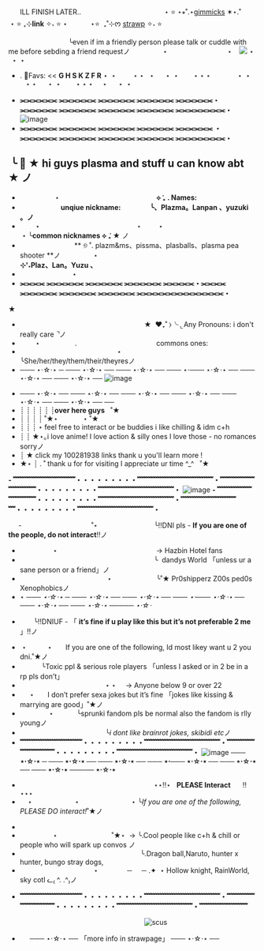  ‎ ‎ ‎ ‎ ‎ ‎ ILL FINISH LATER..‎ ‎ ‎ ‎ ‎ ‎ ‎  ‎ ‎ ‎ ‎ ‎ ‎ ‎ ‎ ‎ ‎ ‎ ‎ ‎  ‎ ‎ ‎ ‎ ‎ ‎ ‎ ‎ ‎ ‎ ‎ ‎ ‎  ‎ ‎ ‎ ‎‎ ‎ ‎ ‎ ‎ ‎‎  ‎ ⋆‎   ⭐ ‎⋆⭒˚.⋆[gimmicks](https://plart.straw.page) ‎✶⋆.˚ ‎ ‎ ‎ ‎ ‎‎ ‎ ‎ ‎ ‎ ⋆‎   ⭐    ₊⊹**link** ✧˖ ⭐‎ ⋆‎
 ‎ ‎  ‎ ‎  ‎ ‎  ‎ ‎  ‎ ‎  ‎ ⋆‎⭐ ‎  ₊˚⊹ᰔ‎  ‎[strawp](https://pzm.straw.page) ✧˖  ⭐ 

   ‎ ‎ ‎ ‎ ‎ ‎ ‎‎ ‎‎ ‎ ‎ ‎ ‎ ‎ ‎ ‎  ‎ ‎ ‎ ‎ ‎ ‎ ‎ ‎ ‎ ‎ ‎ ‎ ‎‎ ‎ ‎ ‎ ‎╰even if im a friendly person please talk or cuddle with me before sebding a friend requestノ ‎ ‎ ‎ ‎ ‎ ‎ ‎ ‎ ‎ ‎ ‎ ‎ ‎ ‎ ‎ ‎ ‎  ‎ ‎ ‎ ‎ ‎ ‎ ‎ ‎ ‎ ‎  ‎ ‎ ‎ ‎ ‎ ‎ ‎ ‎ ‎ ‎ ‎ ‎ ‎ ‎ ‎ ‎ ‎ ‎ ‎‎ ‎ ‎ ‎ ‎ ‎ ‎ ‎ ‎ ‎ ‎ ‎‎ ‎ ‎‎ ‎ ‎ ‎ ‎ ‎‎ ‎ ‎‎ ‎ ‎ ‎ ‎ ‎ ‎‎ ‎ ‎ ‎‎ ‎ ‎ ‎‎ ‎ ‎ ‎ ‎ ‎ ‎‎ ‎ ‎ ‎ ‎ ‎ ‎‎ ‎ ‎ ‎ ‎ ‎ ‎‎ ‎ ‎ ‎ ‎ ⋆‎ ‎‎ ‎ ‎ ‎ ‎ ‎ ‎‎ ‎ ‎ ‎ ‎ ‎ ‎‎ ‎ ‎ ‎ ‎ ‎ ‎  ‎‎ ‎ ‎ ‎ ‎ ‎ ‎‎ ‎ ‎ ‎ ‎ ⋆‎‎ ‎‎ ‎ ‎‎ ![](https://komarev.com/ghpvc/?username=your-PlazmaBall-z&color=yellow)‎ ‎ ‎ ‎ ⋆‎ ‎‎ ‎ ‎ ⋆‎ ‎‎  ⋆
 * . ‎💫Favs: << **G H S K Z F R** ⋆‎‎ ‎ ⋆‎‎ ‎ ‎ ‎ ‎ ‎ ‎ ‎ ‎  ⋆‎             ⋆‎ ‎ ‎ ‎ ‎ ‎ ‎ ‎ ‎ ‎ ‎ ‎ ‎ ‎ ‎  ⋆‎‎  ‎ ‎ ‎ ‎ ‎ ⋆‎ ‎ ‎⋆‎  ‎ ‎ ‎ ‎ ‎ ‎ ‎ ⋆‎ ⋆‎ ⋆ ‎ ‎ ‎  ‎ ‎ ‎  ‎ ‎ ‎  ‎ ‎ ‎ ‎ ⋆‎ ‎ ⋆‎  ‎ ‎ ‎  ‎ ‎ ‎ ⋆ ⋆‎‎  ‎ ‎ ‎ ‎ ‎ ⋆‎ ‎ ‎⋆‎  ‎ ‎ ‎ ‎ ‎ ‎ ‎ ⋆‎ ⋆‎ ⋆ ‎ ‎ ‎  ‎  ⋆‎‎  ‎ ‎ ‎ ‎ ‎ ⋆‎ ‎ ‎⋆‎ ‎‎ ‎ ‎ ‎ ‎ ‎ ‎ ‎ ‎ ‎
- **⫘⫘⫘⫘⫘⫘ ⫘⫘⫘⫘⫘⫘ ⫘⫘⫘⫘⫘⫘ ⫘⫘⫘⫘⫘⫘ ⫘⫘⫘⫘⫘⫘・⫘⫘⫘⫘⫘⫘ ⫘⫘⫘⫘⫘⫘ ⫘⫘⫘⫘⫘⫘ ⫘⫘⫘⫘⫘⫘ ⫘⫘⫘⫘⫘⫘⫘⫘・**
![image](https://github.com/user-attachments/assets/6d6f4235-37d4-4b1f-befe-df755838a4ae)
- **⫘⫘⫘⫘⫘⫘ ⫘⫘⫘⫘⫘⫘ ⫘⫘⫘⫘⫘⫘ ⫘⫘⫘⫘⫘⫘ ⫘⫘⫘⫘⫘⫘ ・⫘⫘⫘⫘⫘⫘ ⫘⫘⫘⫘⫘⫘ ⫘⫘⫘⫘⫘⫘ ⫘⫘⫘⫘⫘⫘ ⫘⫘⫘⫘⫘⫘⫘⫘・**
##  ‎ ‎ ‎ ‎ ‎‎ ‎ ‎ ‎ ‎ ‎ ‎ ‎ ‎ ‎ ‎ ‎ ‎‎ ‎ ‎ ‎ ‎ ‎ ‎ ‎ ‎ ‎ ‎ ‎ ‎ ‎‎ ‎ ‎ ‎  ‎ ‎ ‎ ‎ ‎ ‎ ‎ ‎╰ ‎💫 ★ hi guys plasma and stuff u can know abt ★ ノ
- ‎ ‎ ‎ ‎ ‎ ‎ ‎ ‎ ‎ ‎ ‎ ‎ ‎ ‎ ‎ ‎ ‎ ‎ ⋆‎ ‎ ‎ ‎ ‎ ‎ ‎ ‎ ‎ ‎ ‎ ‎ ‎ ‎ ‎ ‎ ‎ ‎ ‎ ‎ ‎ ‎ ‎ ‎ ‎ ‎ ‎ ‎ ‎ ‎ ‎ ‎ ‎ ‎ ‎ ‎ ‎ ‎ ‎ ‎ ‎ ‎ ‎ ‎ ‎ ‎ ‎ ‎ ‎ ‎ ‎ ‎ ‎ ‎ ‎ ‎‎ ‎ ‎ ‎ ‎ ‎ ‎ ‎                     ‎ ‎ ‎ ‎ ‎ ‎ ‎ ‎ ‎ ‎**⟡ ݁₊ . Names:**
- ‎ ‎ ‎ ‎ ‎ ‎ ‎ ‎ ‎ ‎ ‎ ‎ ‎ ‎ ‎ ‎ ‎ ‎ ‎ ‎ ‎ ‎**unqiue nickname:** ‎ ‎ ‎ ‎ ‎ ‎ ‎ ‎ ‎ ‎ ‎ ‎‎  ‎  ‎ ‎ ‎  ‎  ‎  ‎  ‎ **╰、Plazma。Lanpan 、yuzuki 。ノ**
- ‎ ‎ ‎ ‎ ‎ ‎ ‎ ‎ ⋆ ‎ ‎ ‎ ‎ ‎ ‎ ‎ ‎ ‎ ‎ ‎ ‎ ‎ ‎ ‎ ‎ ‎ ‎ ‎ ‎ ‎ ‎ ‎ ‎ ‎ ‎ ‎ ‎ ‎ ‎ ‎ ‎ ‎ ‎ ‎ ‎ ‎ ‎ ‎ ‎ ‎ ‎ ‎ ‎ ‎ ‎ ‎ ‎ ‎ ⋆‎ ‎ ‎ ‎ ‎ ‎ ‎ ‎ ‎ ‎ ‎ ‎ ‎ ‎ ‎ ‎ ‎ ‎ ‎ ‎ ‎ ‎ ‎ ‎ ‎ ‎  ‎ ‎ ‎ ‎ ‎ ‎ ‎‎ ‎ ‎ ⋆ ‎ ‎ ‎ ‎ ‎ ‎ ‎ ‎ ‎ ‎ ‎ ‎ ‎ ‎ ‎ ‎ ‎ ‎ ‎ ‎ ‎ ‎ ‎ ‎ ‎ ‎ ‎ ‎ ‎ ‎ ‎ ‎ ‎ ‎ ‎ ‎ ‎ ‎ ‎ ‎ ‎ ‎ ‎ ‎ ‎ ‎ ‎ ‎ ‎  ⋆    ╰**common nicknames ⟡ ݁₊ ★** ノ       
- ‎ ‎ ‎ ‎ ‎ ‎ ‎ ‎ ‎ ‎ ‎ ‎ ‎ ‎ ‎ ‎ ‎ ‎ ‎ ‎ ‎ ‎ ‎ ‎  ‎ ‎ ‎ ‎ ‎** ‎୭ ˚. plazm&ms、pissma、plasballs、plasma pea shooter **‎ノ ‎ ‎ ‎ ‎ ‎ ‎ ‎ ‎ ‎ ‎ ‎ ‎ ‎ ‎ ‎ ‎ ‎ ‎ ‎ ‎ ‎ ‎ ‎ ‎ ‎ ‎ ‎ ⋆ ‎ ‎ ‎ ‎ ‎ ‎ ‎ ‎ ‎ ‎ ‎ ‎ ‎ ‎ ‎ ‎ ‎ ‎ ‎ ‎ ‎ ‎ ‎ ‎ ‎ ‎ ‎ ‎ ‎ ‎ ‎ ‎ ‎ ‎ ‎ ‎ ‎ ‎ ‎ ‎ ‎ ‎ ‎ ‎ ‎ ‎ ‎ ‎ ‎ ‎ ‎ ‎ ‎ ‎ ‎ ‎ ‎ ‎ ‎ ‎ ‎ ‎ ‎ ‎ ‎ ‎ ‎ ‎ ‎ ‎ ‎ ‎ ‎ ‎ ‎ ‎ ‎ ‎ ‎ ‎ ‎ ‎ ‎ ‎ ‎ ‎ ‎ ‎ ‎ ‎ ‎ ‎ ‎ ‎ ‎ ‎ ‎ ‎ ‎ ‎ ‎ ‎ ‎ ‎ ‎ ‎ ‎ ‎ ‎ ‎ ‎ ‎ ‎ ‎ ‎ ‎ ‎ ‎ ‎ ‎ ‎ ‎ ‎ ‎ ‎ ‎ ‎ ‎ ‎ ‎ ‎ ‎ ‎ ‎ ‎ ‎ ‎ ‎ ‎ ‎ ‎ ‎ ‎ ‎ ‎ ‎ ‎ ‎ ‎ ‎ ‎ ‎ ‎ ‎ ‎‎ ‎ ‎ ‎ ‎ ‎ ‎ ‎ ‎ ‎ ‎ ‎‎ ‎ ‎ ‎ ‎ ‎ ‎ ‎‎ ‎ ‎ ‎ ‎ ‎ ‎ ‎ ‎ ‎ ‎ ‎‎ ‎ ‎ ‎ ‎ ‎ ‎ ‎ ‎ ‎ ‎ ‎‎ ‎ ‎ ‎ ‎ ‎ ‎ ‎ ‎ ‎ ‎ ‎‎ ‎ ‎ ‎ ‎ ‎ ‎ ‎ ‎ ‎ ‎ ‎‎ ‎ ‎ ‎ ‎ ‎ ‎ ‎ ‎ **⊹'˖Plaz、Lan。Yuzu 、**
- ‎ ‎ ‎ ‎ ‎ ‎ ‎ ‎ ‎ ‎ ‎ ‎ ‎ ‎ ‎ ‎ ‎ ‎ ‎ ‎ ‎ ‎ ‎ ‎ ‎ ‎ ‎ ‎⋆ ‎ ‎ ‎ ‎ ‎ ‎ ‎ 
- **⫘⫘⫘⫘ ⫘⫘⫘⫘⫘⫘ ⫘⫘⫘⫘⫘⫘ ⫘⫘⫘⫘⫘⫘ ⫘⫘⫘⫘⫘・⫘⫘⫘⫘ ⫘⫘⫘⫘⫘⫘ ⫘⫘⫘⫘⫘⫘ ⫘⫘⫘⫘⫘⫘ ⫘⫘⫘⫘⫘⫘⫘⫘⫘⫘⫘⫘⫘⫘・**

★
- ‎ ‎ ‎ ‎ ‎ ‎ ‎ ‎ ‎ ‎ ‎ ‎‎ ‎ ‎ ‎ ‎ ‎ ‎ ‎ ‎ ‎ ‎ ‎‎ ‎ ‎ ‎ ‎ ‎ ‎ ‎ ‎ ‎ ‎ ‎‎ ‎ ‎ ‎ ‎ ‎ ‎ ‎ ‎ ‎ ‎ ‎‎ ‎ ‎ ‎ ‎ ‎ ‎ ‎ ‎ ‎ ‎ ‎‎ ‎ ‎ ‎ ‎ ‎ ‎ ‎ ‎ ‎★ ‎  ‎♥︎₊˚ ⧽╰ ⌞Any Pronouns: i don't really care ⌝ノ
- ‎ ‎ ‎ ‎ ‎ ‎ ‎ ‎ ⋆ ‎ ‎ ‎ ‎ ‎ ‎‎ ‎ ‎ ‎ ‎ ‎ ‎ ‎ ‎ ‎ ‎ ‎‎ .‎ ‎ ‎ ‎ ‎ ‎ ‎ ‎ ‎ ‎ ‎‎ ‎ ‎ ‎ ‎ ‎ ‎ ‎ ‎ ‎ ‎ ‎‎ ‎ ‎ ‎ ‎ ‎ ‎ ‎ ‎ ‎ ‎ ‎‎ ‎ ‎ ‎ ‎ ‎ ‎ ‎ ‎ ‎ ‎ ‎‎ ‎ ‎ ‎ ‎ ‎ ‎ ‎ ‎ ‎ ‎ ‎‎ ‎ ‎ ‎  ‎  ‎ ‎  ‎‎  ‎ ‎ ‎ c‎ommons ones: 
- ‎ ‎ ‎ ‎ ‎ ‎ ‎ ‎ ‎ ‎ ‎ ‎ ‎ ‎ ‎ ‎ ‎ ‎    ‎ ‎ ‎ ‎ ‎ ‎ ‎ ‎ ‎ ‎ ‎ ‎ ‎ ‎‎ ‎ ‎ ‎ ‎ ‎ ‎ ‎ ‎ ‎ ‎ ‎‎ ‎ ‎ ‎ ‎ ‎ ‎ ‎ ⋆ ‎ ‎ ‎‎ ‎ ‎ ‎ ‎ ‎ ‎ ‎ ‎ ‎ ‎ ‎‎ ‎ ‎ ‎ ‎ ‎ ‎ ‎ ‎ ‎ ‎‎ ╰She/her/they/them/their/theyresノ
- ─── ⋆⋅☆⋅⋆ ─ ─── ⋆⋅☆⋅⋆ ── ─── ⋆⋅☆⋅⋆ ── ─── ⋆⋅─── ⋆⋅☆⋅⋆ ── ─── ⋆⋅☆⋅⋆ ── ─── ⋆⋅☆⋅⋆ ── 
![image](https://github.com/user-attachments/assets/73e300e4-0856-46bd-8f53-17c5050aa9c9)

* ─── ⋆⋅☆⋅⋆ ── ─── ⋆⋅☆⋅⋆ ── ─── ⋆⋅☆⋅⋆ ── ─── ⋆⋅☆⋅⋆ ── ─── ⋆⋅☆⋅⋆ ── ─── ⋆⋅☆⋅⋆ ── ──
* ┊ ┊ ┊ ┊ ┊ ┊**over here guys**  ‎  ‎  ‎˚★
* ┊ ┊ ┊ ┊ ˚★⋆       ‎  ‎  ‎  ‎  ‎  ‎  ‎  ‎  ‎  ‎  ‎  ‎   ⋆ ˚★  ‎ 
* ┊ ┊ ┊ ⋆ feel free to interact or be buddies i like chilling & idm c+h
* ┊ ┊ ★⋆｡i love anime! I love action & silly ones I love those - no romances sorryノ
* ┊ ★ click my 100281938 links thank u you'll learn more !
* ★⋆ ┊ . ˚ thank u for for visiting I appreciate ur time ^_^  ‎  ‎ ˚★

**- ﹌﹌﹌﹌﹌﹌﹌﹌﹌・・・・・・・・・﹌﹌﹌﹌﹌﹌﹌﹌﹌﹌﹌・﹌﹌﹌﹌﹌﹌﹌﹌﹌・・・・・・・・・﹌﹌﹌﹌﹌﹌﹌﹌﹌﹌﹌・**
![image](https://github.com/user-attachments/assets/ce7992b2-00a8-4d27-92ae-47e9194fe348)
**- ﹌﹌﹌﹌﹌﹌﹌﹌﹌・・・・・・・・・﹌﹌﹌﹌﹌﹌﹌﹌﹌﹌﹌・﹌﹌﹌﹌﹌﹌﹌﹌﹌・・・・・・・・・﹌﹌﹌﹌﹌﹌﹌﹌﹌﹌﹌・**

⠀⠀-‎ ‎ ‎ ‎ ‎ ‎ ‎ ‎ ‎ ‎ ‎ ‎ ‎ ‎ ‎ ‎ ‎ ‎ ‎ ‎ ‎ ‎ ‎ ‎ ‎ ‎ ‎ ‎ ‎ ‎ ‎ ‎ ‎ ‎ ‎ ‎ ‎˚⋆‎‎   ‎ ‎ ‎ ‎ ‎ ‎ ‎ ‎ ‎ ‎ ‎ ‎ ‎ ‎ ‎ ‎ ‎       ‎   ‎   ‎ ‎  ‎   ‎   ‎   ‎   ‎   ‎   ‎   ‎  ‎ ‎ ‎ ‎ ‎ ‎ ‎ ‎ ‎ ‎ ‎ ‎ ‎ ‎ ‎╰‎‼️DNI pls - **If you are one of the people, do not interact**‼️ノ
*  ‎ ‎ ‎ ‎ ‎ ‎ ‎ ‎ ‎ ‎ ‎ ‎ ‎ ‎ ‎ ‎ ‎ ‎⋆‎ ‎ ‎ ‎ ‎ ‎ ‎ ‎ ‎ ‎ ‎ ‎ ‎ ‎ ‎ ‎ ‎ ‎ ‎ ‎ ‎ ‎ ‎ ‎ ‎ ‎ ‎ ‎ ‎ ‎ ‎ ‎ ‎ ‎ ‎ ‎ ‎ ‎ ‎ ‎ ‎ ‎ ‎ ‎ ‎ ‎ ‎  ‎ ‎ ‎ ‎ ‎ ‎ ‎ ‎ ‎ ‎ ‎ ‎ ‎ ‎ ‎ ‎ ‎ ‎  ‎ ‎ ‎ ‎ ‎ ‎ ‎ ‎  ‎‎  ‎   ‎   ‎   ‎   ‎   ‎   ‎   ‎  ‎ ‎ ‎ ‎ ‎ ‎ ‎ ‎  ‎ ‎ ‎ ‎ ‎  ‎ ‎ ‎‎→ Hazbin Hotel fans 
*  ‎ ‎ ‎ ‎ ‎ ‎ ‎ ‎ ‎ ‎ ‎ ‎ ‎ ‎ ‎ ‎ ‎ ‎ ‎ ‎ ‎ ‎ ‎ ‎ ‎ ‎ ‎ ‎ ‎ ‎ ‎ ‎ ‎ ‎ ‎ ‎ ‎ ‎ ‎ ‎ ‎ ‎ ‎ ‎ ‎ ‎ ‎ ‎ ‎ ‎ ‎ ‎ ‎ ‎ ‎ ‎ ‎  ‎ ‎ ‎ ‎ ‎ ‎ ‎  ‎  ‎   ‎   ‎   ‎   ‎   ‎   ‎   ‎   ‎   ‎   ‎   ‎  ‎ ‎ ‎ ‎ ‎ ‎ ‎ ‎  ‎ ‎ ‎ ‎ ‎ ‎‎╰ ‎ ‎dandys World 「unless ur a sane person or a friend」ノ 
* ‎ ‎ ‎ ‎  ‎ ‎ ‎ ‎ ‎ ‎ ‎ ‎ ‎ ‎ ‎ ‎ ‎ ‎ ‎ ‎ ‎ ‎ ‎ ‎ ‎ ‎ ‎ ‎ ‎ ‎ ‎ ‎ ‎ ‎ ‎ ‎ ‎ ‎ ‎ ‎ ‎ ‎ ‎ ‎ ‎ ‎⋆ ‎ ‎ ‎ ‎ ‎ ‎ ‎ ‎ ‎ ‎ ‎ ‎ ‎ ‎ ‎ ‎ ‎ ‎ ‎  ‎ ‎ ‎ ‎ ‎ ‎   ‎   ‎   ‎   ‎   ‎   ‎   ‎   ‎  ‎  ‎   ‎   ‎   ‎  ‎ ‎ ‎ ‎ ‎ ‎ ‎ ‎ ‎ ‎ ‎ ‎ ‎ ‎ ‎╰˚★ Pr0shipperz Z00s ped0s Xenophobicsノ 
*  ⋆
*─── ⋆⋅☆⋅⋆ ─ ─── ⋆⋅☆⋅⋆ ── ─── ⋆⋅☆⋅⋆ ── ─── ⋆⋅─── ⋆⋅☆⋅⋆ ── ─── ⋆⋅☆⋅⋆ ── ─── ⋆⋅☆⋅⋆ ───── ⋆⋅☆⋅*
-   ‎ ‎ ‎ ‎ ‎ ‎ ‎‎ ╰‼️DNIUF - 「 **it’s fine if u play like this but it’s not preferable 2 me** 」‼️ノ
* ‎ ⋆ ‎ ‎ ‎ ‎ ‎ ‎ ‎ ‎ ‎ ‎ ⋆  ‎ ‎ ‎ ‎ ‎  ‎ ‎If you are one of the following, Id most likey want u 2 you dni.˚★ノ
* ‎ ‎ ‎ ‎ ‎ ‎ ‎ ‎   ‎ ‎ ‎ ‎╰‎‎Toxic ppl & serious role players 「unless I asked or in 2 be in a rp pls don’t」
* ‎ ‎ ‎ ‎ ‎ ‎ ‎ ‎ ‎ ‎ ‎ ‎ ‎ ‎ ‎ ‎ ‎ ‎ ‎ ‎ ‎ ‎ ‎ ‎ ‎  ‎ ‎ ‎  ‎ ‎ ‎ ‎ ‎‎ ‎‎‎   ‎   ‎ ‎  ‎   ‎   ‎  ‎ ‎  ‎ ‎  ⋆ ⋆ ‎ ‎  ‎ ‎ ‎‎‎‎→ Anyone below 9 or over 22 
* ‎ ‎ ‎ ‎ ‎  ⋆‎ ‎ ‎ ‎ ‎ ‎ ‎   ‎I don’t prefer sexa jokes but it’s fine 「jokes like kissing & marrying are good」˚★ノ
* ‎ ‎ ‎ ‎ ‎‎ ‎ ‎ ‎ ‎‎ ‎ ‎ ‎ ‎‎ ‎ ‎ ⋆ ‎ ‎‎ ‎ ‎ ‎ ‎‎ ‎ ‎ ‎ ‎‎ ‎ ╰sprunki fandom pls be normal also the fandom is rlly youngノ
*  ‎ ‎ ‎ ‎ ‎‎ ‎ ‎ ‎ ‎‎ ‎ ‎ ‎ ‎‎ ‎ ‎ ‎ ‎‎ ‎ ‎ ‎ ‎‎ ‎ ‎ ‎ ‎‎ ‎ ‎ ‎ ‎‎ ‎  ‎   ‎    ‎     ‎   ‎ ‎   ‎  ‎ ‎ ‎ ‎ ‎ ‎ ‎ ‎╰*i dont like brainrot jokes, skibidi etc*ノ
* **﹌﹌﹌﹌﹌﹌﹌﹌﹌・・・・・・・・・﹌﹌﹌﹌﹌﹌﹌﹌﹌﹌﹌・﹌﹌﹌﹌﹌﹌﹌﹌﹌・・・・・・・・・﹌﹌﹌﹌﹌﹌﹌﹌﹌﹌﹌・**
![image](https://github.com/user-attachments/assets/f934bc4a-8b7e-4437-85b7-5593cd993ca8)
**─── ⋆⋅☆⋅⋆ ─ ─── ⋆⋅☆⋅⋆ ── ─── ⋆⋅☆⋅⋆ ── ─── ⋆⋅─── ⋆⋅☆⋅⋆ ── ─── ⋆⋅☆⋅⋆ ── ─── ⋆⋅☆⋅⋆ ───── ⋆⋅☆⋅⋆**
- ‎ ‎ ‎ ‎ ‎ ‎ ‎ ‎ ‎ ‎ ‎ ‎ ‎ ‎ ‎ ‎ ‎ ‎ ‎ ‎ ‎ ‎ ‎ ‎ ‎ ‎ ‎ ‎ ‎ ‎ ‎ ‎ ‎ ‎ ‎ ‎ ‎ ‎ ‎ ‎  ‎ ‎ ‎  ‎ ‎ ‎ ‎ ‎ ‎ ‎ ‎ ‎ ‎ ‎ ‎ ‎  ‎ ‎ ‎ ‎ ‎ ‎ ‎ ‎ ‎ ‎ ‎ ‎ ‎ ‎‎‎ ‎ ‎ ‎ ‎ ‎ ‎ ‎  ‎ ‎ ‎ ‎ ‎ ‎ ‎ ‎‎ ‎   ‎ ⋆⋆‼️⋆ ‎ ‎ **PLEASE Interact**⠀⠀ ‼️⋆⋆⋆
- ‎ ‎ ‎ ‎ ‎⋆ ‎ ‎ ‎ ‎ ‎ ‎ ‎ ‎ ‎ ‎ ‎ ‎ ‎ ‎ ‎ ‎ ‎ ‎   ‎ ‎ ‎ ‎⋆ ‎ ‎ ‎ ‎ ‎ ‎ ‎ ‎ ‎ ‎ ‎ ‎ ‎ ‎ ‎ ‎ ‎ ‎ ‎ ‎ ‎ ‎ ‎ ‎ ‎ ‎ ‎⋆  ‎╰*If you are one of the following, PLEASE DO interact!*˚★ノ
* 
* ‎ ‎ ‎ ‎ ‎ ‎ ‎ ‎ ‎ ‎ ‎ ‎ ‎ ‎ ‎ ‎ ‎ ⋆ ‎ ‎ ‎ ‎ ‎ ‎ ‎ ‎ ‎ ‎ ‎ ‎ ‎ ‎ ‎ ‎ ‎ ‎ ‎ ‎ ‎ ‎ ‎ ‎ ‎ ‎ ‎  ‎‎˚★⋆‎  ‎  ‎→ ╰.Cool people like c+h & chill or people who will spark up convos ノ
* ‎ ‎ ‎ ‎ ‎ ‎ ‎ ‎   ‎ ‎ ‎ ‎ ‎ ‎ ‎ ‎ ‎ ‎ ‎ ‎ ‎ ‎ ‎ ‎ ‎ ‎ ‎ ‎ ‎ ‎ ‎ ‎ ‎ ‎ ‎ ‎ ‎ ‎ ‎ ‎ ‎ ‎ ‎ ‎ ‎ ‎ ‎ ‎ ‎ ‎ ‎ ‎ ‎ ‎ ‎ ‎ ‎ ‎ ‎  ‎ ‎ ‎  ‎╰.Dragon ball,Naruto, hunter x hunter, bungo stray dogs,
* ‎ ‎ ‎ ‎ ‎ ‎ ‎ ‎ ‎ ‎ ‎ ‎ ‎ ‎ ‎ ‎ ‎ ‎ ‎ ‎ ‎ ‎ ‎ ‎ ‎ ‎ ‎ ‎ ‎ ‎ ‎ ‎ ‎ ‎ ‎ ‎ ‎ ‎ ⋆ ‎  ‎ ‎ ‎ ‎ ‎ ‎ ‎   ‎ ‎ ‎ ‎ ‎  ‎ ‎─ ‎ ‎ ‎ ‎ ‎─ .✦  ‎ ⋆ ‎Hollow knight, RainWorld, sky cotl ᓚ₍ ^. .^₎ノ
- **﹌﹌﹌﹌﹌﹌﹌﹌﹌・・・・・・・・・﹌﹌﹌﹌﹌﹌﹌﹌﹌﹌﹌・﹌﹌﹌﹌﹌﹌﹌﹌﹌・・・・・・・・・﹌﹌﹌﹌﹌﹌﹌﹌﹌﹌﹌・﹌﹌﹌﹌﹌﹌﹌**

 ‎ ‎ ‎ ‎ ‎ ‎ ‎   ‎ ‎ ‎ ‎ ‎ ‎ ‎ ‎ ‎ ‎ ‎ ‎  ‎ ‎ ‎ ‎ ‎ ‎ ‎   ‎ ‎ ‎ ‎ ‎ ‎ ‎ ‎ ‎ ‎ ‎ ‎  ‎ ‎ ‎ ‎ ‎ ‎ ‎   ‎ ‎ ‎ ‎ ‎ ‎ ‎ ‎ ‎ ‎ ‎ ‎  ‎ ‎ ‎ ‎ ‎ ‎ ‎   ‎ ‎ ‎ ‎ ‎ ‎ ‎ ![scus](https://camo.githubusercontent.com/3a822bbd613e58257f9fd54b89260e52588fa5fef1603d48ad96164b044cf304/68747470733a2f2f7374617469632e77696b69746964652e6e65742f7261696e776f726c6477696b692f662f66382f4172746966696365725f73706f696c65722e706e67)

- ‎ ‎ ‎ ‎ ‎  ─── ⋆⋅☆⋅⋆ ──  「more info in strawpage」          ─── ⋆⋅☆⋅⋆ ──
